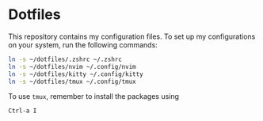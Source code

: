 # Dotfiles

This repository contains my configuration files. To set up my configurations on your system, run the following commands:

```bash
ln -s ~/dotfiles/.zshrc ~/.zshrc
ln -s ~/dotfiles/nvim ~/.config/nvim
ln -s ~/dotfiles/kitty ~/.config/kitty
ln -s ~/dotfiles/tmux ~/.config/tmux
```

To use `tmux`, remember to install the packages using

```bash
Ctrl-a I
```
